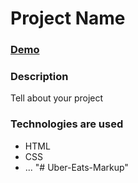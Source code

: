 # Project Name

### [Demo](https://link-to-github-pages.com)

### Description

Tell about your project

### Technologies are used

- HTML
- CSS
- ...
"# Uber-Eats-Markup" 
